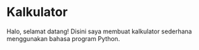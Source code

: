 # Kalkulator
Halo, selamat datang! 
Disini saya membuat kalkulator sederhana menggunakan bahasa program Python.
